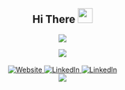 <h3 align="center">
  <h2 align="center">
    Hi There
    <img src="https://media.giphy.com/media/hvRJCLFzcasrR4ia7z/giphy.gif" width="30">
  </h2>
</h3>



<p align="center">
  <a href="https://github.com/DenverCoder1/readme-typing-svg">
    <img src="https://readme-typing-svg.herokuapp.com/?lines=Welcome+to+my+GitHub+Profile;Computer+Science+Specialist;Student+At+UofT;Software+Developer;&center=true&width=360&color=%23A121B3&height=50">
   </a>
</p>


<div align="center">
  <a href="https://github.com/vn7n24fzkq/github-profile-summary-cards"><img src="https://github-profile-summary-cards.vercel.app/api/cards/profile-details?username=stephanmotha&theme=nord_bright" /></a>
</div>

<br>
<div align="center">
  <a href="https://stephanmotha.netlify.app/" target="_blank">
    <img src="https://img.shields.io/badge/website-000000?style=for-the-badge&logo=About.me&logoColor=green" alt="Website">
   </a>
  
  <a href="https://www.linkedin.com/in/stephanmotha" target="_blank">
    <img src="https://img.shields.io/badge/LinkedIn-%230077B5.svg?&style=for-the-badge&logo=linkedin&logoColor=white" alt="LinkedIn">
  </a>
  
  <a href="https://github.com/stephanmotha" target="_blank">
    <img src="https://img.shields.io/badge/GitHub-100000?style=for-the-badge&logo=github&logoColor=white" alt="LinkedIn">
  </a>
    
</div>

<div align="center">
   <a href="https://hits.seeyoufarm.com">
    <img src="https://hits.seeyoufarm.com/api/count/incr/badge.svg?url=https%3A%2F%2Fgithub.com%2Fstephanmotha&count_bg=%232FC3AE&title_bg=%234683E4&icon=&icon_color=%23B31818&title=Visitors&edge_flat=false)">
   </a> 
</div>
    
    
    
    
<!-- OLD README -->

<!-- |[![GitHub Stats](https://github-readme-streak-stats.herokuapp.com/?user=stephanmotha&theme=onedark&count_private=true&show_icons=true&include_all_commits=truecard_width=600)](https://github.com/anuraghazra/github-readme-stats) | [![Top Langs](https://github-readme-stats.vercel.app/api/top-langs/?username=stephanmotha&theme=onedark&layout=compact&hide=jupyter%20notebook&langs_count=6&card_width=350)](https://github.com/anuraghazra/github-readme-stats) |
|:---:| :---: | -->

<!-- [![Stephan's GitHub stats](https://github-readme-stats.vercel.app/api?username=stephanmotha&count_private=true&theme=onedark)](https://github.com/anuraghazra/github-readme-stats) -->

<!-- <details>
  <summary>📈 Other</summary>
  <a href="https://github.com/ashutosh00710/github-readme-activity-graph"><img alt="Stephan's Github Stats" src="https://activity-graph.herokuapp.com/graph?username=stephanmotha&line=30C3CD&bg_color=F3AD78&color=0a0a0a&point=c717eb"/></a>
</details> -->

<!-- DEFAULT README -->

<!--
**stephanmotha/stephanmotha** is a ✨ _special_ ✨ repository because its `README.md` (this file) appears on your GitHub profile.

Here are some ideas to get you started:

- 🔭 I’m currently working on ...
- 🌱 I’m currently learning ...
- 👯 I’m looking to collaborate on ...
- 🤔 I’m looking for help with ...
- 💬 Ask me about ...
- 📫 How to reach me: ...
- 😄 Pronouns: ...
- ⚡ Fun fact: ...
-->

